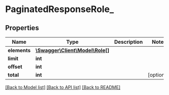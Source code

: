 # PaginatedResponseRole_

## Properties
Name | Type | Description | Notes
------------ | ------------- | ------------- | -------------
**elements** | [**\Swagger\Client\Model\Role[]**](Role.md) |  | 
**limit** | **int** |  | 
**offset** | **int** |  | 
**total** | **int** |  | [optional] 

[[Back to Model list]](../README.md#documentation-for-models) [[Back to API list]](../README.md#documentation-for-api-endpoints) [[Back to README]](../README.md)


